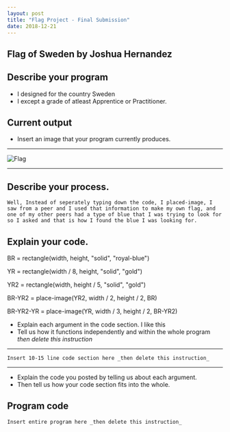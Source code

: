 ```yaml
---
layout: post
title: "Flag Project - Final Submission"
date: 2018-12-21
---
```


## Flag of Sweden by Joshua Hernandez

## Describe your program

-   I designed for the country Sweden
-   I except a grade of atleast Apprentice or Practitioner.

## Current output

-   Insert an image that your program currently produces. 

* * *
![Flag](/images/final-flag.png)
* * *

## Describe your process.

    Well, Instead of seperately typing down the code, I placed-image, I saw from a peer and I used that information to make my own flag, and one of my other peers had a type of blue that I was trying to look for so I asked and that is how I found the blue I was looking for.

<!--- Delete this comment and add your writing -->


## Explain your code.
 
BR = rectangle(width, height, "solid", "royal-blue")

YR = rectangle(width / 8, height, "solid", "gold") 

YR2 = rectangle(width, height / 5, "solid", "gold")

BR-YR2 = place-image(YR2, width / 2, height / 2, BR)

BR-YR2-YR = place-image(YR, width / 3, height / 2, BR-YR2)

-   Explain each argument in the code section. I like this 
-   Tell us how it functions independently and within the whole program _then delete this instruction_

* * *

```
Insert 10-15 line code section here _then delete this instruction_
```

* * *

-   Explain the code you posted by telling us about each argument.
-   Then tell us how your code section fits into the whole.
 
<!--- Delete this comment and add your writing -->


## Program code

```
Insert entire program here _then delete this instruction_
```
